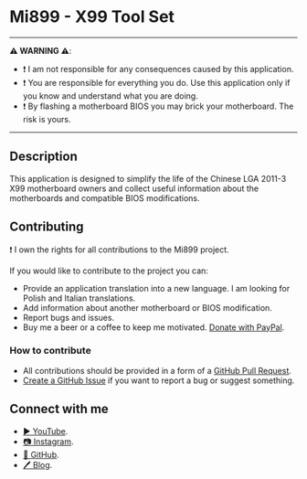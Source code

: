 ﻿# Mi899 - X99 Tool Set

------------

**⚠️ WARNING ⚠️**:

- ❗ I am not responsible for any consequences caused by this application.
- ❗ You are responsible for everything you do. Use this application only if you know and understand what you are doing.
- ❗ By flashing a motherboard BIOS you may brick your motherboard. The risk is yours.

------------

## Description

This application is designed to simplify the life of the Chinese LGA 2011-3 X99 motherboard owners and collect useful information about the motherboards and compatible BIOS modifications.

## Contributing

❗ I own the rights for all contributions to the Mi899 project.

If you would like to contribute to the project you can:

- Provide an application translation into a new language. I am looking for Polish and Italian translations.
- Add information about another motherboard or BIOS modification.
- Report bugs and issues.
- Buy me a beer or a coffee to keep me motivated. [Donate with PayPal](https://www.paypal.com/cgi-bin/webscr?cmd=_s-xclick&hosted_button_id=LXN9NNXVF34M8&source=url).

### How to contribute

- All contributions should be provided in a form of a [GitHub Pull Request](https://yangsu.github.io/pull-request-tutorial/#:~:text=What%20is%20a%20Pull%20Request,follow%2Dup%20commits%20if%20necessary.).
- [Create a GitHub Issue](https://github.com/miyconst/Mi899) if you want to report a bug or suggest something.

## Connect with me

- [▶️ YouTube](https://www.youtube.com/c/Miyconst).
- [📷 Instagram](https://www.instagram.com/mi8.se/).
- [📜 GitHub](https://github.com/miyconst).
- [🖊️ Blog](https://miyconst.github.io/).